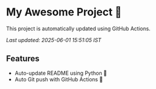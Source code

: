 # My Awesome Project 🚀

This project is automatically updated using GitHub Actions.

_Last updated: 2025-06-01 15:51:05 IST_

## Features
- Auto-update README using Python 🐍
- Auto Git push with GitHub Actions 🤖
